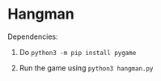 # Hangman

Dependencies:

1. Do `python3 -m pip install pygame`

2. Run the game using `python3 hangman.py`

